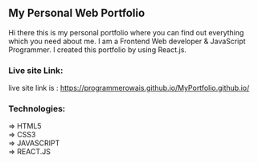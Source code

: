## My Personal Web Portfolio

Hi there this is my personal portfolio where you can find out everything which you need about me.
I am a Frontend Web developer & JavaScript Programmer. I created this portfolio by using React.js.

### Live site Link:

live site link is :
https://programmerowais.github.io/MyPortfolio.github.io/

### Technologies:

=> HTML5<br>
=> CSS3<br>
=> JAVASCRIPT<br>
=> REACT.JS<br>
